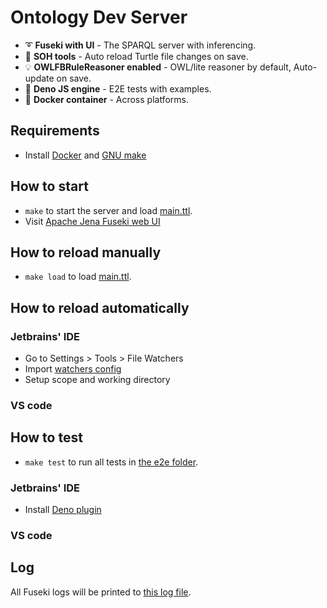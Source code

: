 # Ontology Dev Server

- :curly_loop: **Fuseki with UI** - The SPARQL server with inferencing. 
- :turtle: **SOH tools** - Auto reload Turtle file changes on save.
- :bulb: **OWLFBRuleReasoner enabled** - OWL/lite reasoner by default, Auto-update on save.
- :dart: **Deno JS engine** - E2E tests with examples.
- :whale: **Docker container** - Across platforms.

## Requirements

- Install [Docker](https://docs.docker.com/get-docker/) and [GNU make](https://www.gnu.org/software/make/)

## How to start

- `make` to start the server and load [main.ttl](./src/main.ttl).
- Visit [Apache Jena Fuseki web UI](http://localhost:3040/)

## How to reload manually

- `make load` to load [main.ttl](./src/main.ttl).

## How to reload automatically 

### Jetbrains' IDE

- Go to Settings > Tools > File Watchers
- Import [watchers config](ideConfig/jetbrains/watchers.xml)
- Setup scope and working directory

### VS code

## How to test

- `make test` to run all tests in [the e2e folder](./e2e).

### Jetbrains' IDE

- Install [Deno plugin](https://plugins.jetbrains.com/plugin/14382-deno)

### VS code

## Log

All Fuseki logs will be printed to [this log file](./log).
